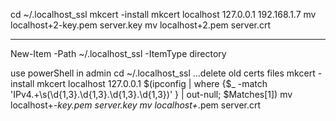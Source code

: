 cd ~/.localhost_ssl
mkcert -install
mkcert localhost 127.0.0.1 192.168.1.7
mv localhost+2-key.pem server.key
mv localhost+2.pem server.crt


------------


New-Item -Path ~/.localhost_ssl -ItemType directory

use powerShell in admin
cd ~/.localhost_ssl
...delete old certs files
mkcert -install
mkcert localhost 127.0.0.1 $(ipconfig | where {$_ -match 'IPv4.+\s(\d{1,3}\.\d{1,3}\.\d{1,3}\.\d{1,3})' } | out-null; $Matches[1])
mv localhost+*-key.pem server.key
mv localhost+*.pem server.crt